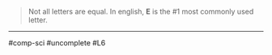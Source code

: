 > Not all letters are equal. In english, **E** is the #1 most commonly used letter. 

-----


#comp-sci #uncomplete #L6 